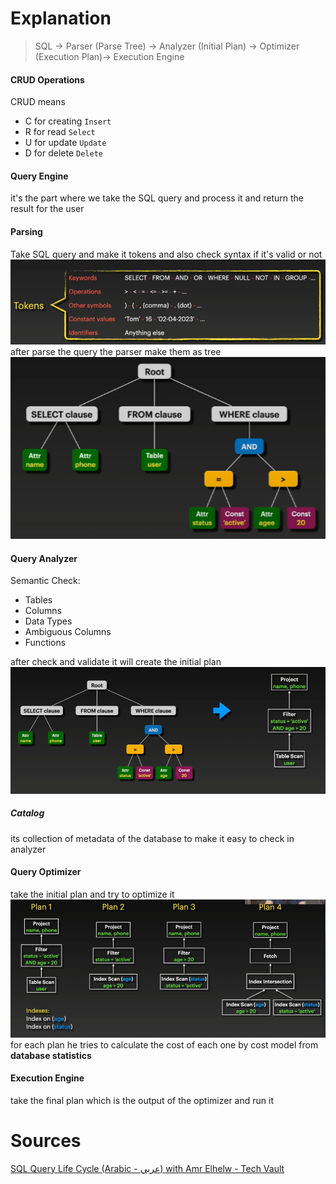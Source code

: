 # Explanation 
>SQL → Parser (Parse Tree) → Analyzer (Initial Plan) → Optimizer (Execution Plan)→ Execution Engine 
#### CRUD Operations
CRUD means
- C for creating `Insert` 
- R for read `Select` 
- U for update `Update` 
- D for delete `Delete` 
#### Query Engine
it's the part where we take the SQL query and process it and return the result for the user
#### Parsing
Take SQL query and make it tokens and also check syntax if it's valid or not
![](Pasted%20image%2020250520081825.png)
after parse the query the parser make them as tree
![](Pasted%20image%2020250520082159.png)
#### Query Analyzer 
Semantic Check:
- Tables
- Columns
- Data Types
- Ambiguous Columns
- Functions 

after check and validate it will create the initial plan
![](Pasted%20image%2020250520082626.png)
##### Catalog
its collection of metadata of the database to make it easy to check in analyzer 
#### Query Optimizer
take the initial plan and try to optimize it 
![](Pasted%20image%2020250520083546.png)
for each plan he tries to calculate the cost of each one by cost model from **database statistics** 
#### Execution Engine
take the final plan which is the output of the optimizer and run it 
# Sources
[SQL Query Life Cycle (Arabic - عربي) with Amr Elhelw - Tech Vault](https://www.youtube.com/watch?v=SEKF4u6Ovyw&list=PLE8kQVoC67PzGwMMsSk3C8MvfAqcYjusF&index=9&pp=iAQB "SQL Query Life Cycle (Arabic - عربي) with Amr Elhelw - Tech Vault") 
